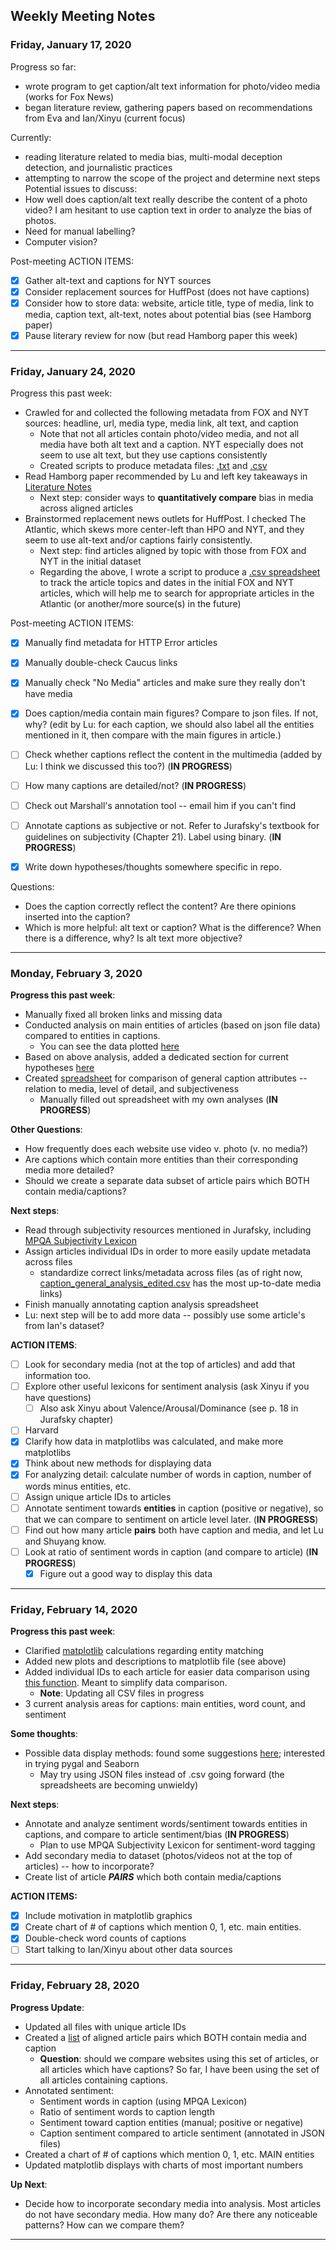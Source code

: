 ## Weekly Meeting Notes

### Friday, January 17, 2020

Progress so far:
- wrote program to get caption/alt text information for photo/video media (works for Fox News)
- began literature review, gathering papers based on recommendations from Eva and Ian/Xinyu (current focus)

Currently:
- reading literature related to media bias, multi-modal deception detection, and journalistic practices
- attempting to narrow the scope of the project and determine next steps
Potential issues to discuss:
- How well does caption/alt text really describe the content of a photo video? I am hesitant to use caption text in order to analyze the bias of photos.
- Need for manual labelling?
- Computer vision?

Post-meeting ACTION ITEMS:
- [x] Gather alt-text and captions for NYT sources
- [x] Consider replacement sources for HuffPost (does not have captions)
- [x] Consider how to store data: website, article title, type of media, link to media, caption text, alt-text, notes about potential bias (see Hamborg paper)
- [x] Pause literary review for now (but read Hamborg paper this week)

---

### Friday, January 24, 2020

Progress this past week:
- Crawled for and collected the following metadata from FOX and NYT sources: headline, url, media type, media link, alt text, and caption
    - Note that not all articles contain photo/video media, and not all media have both alt text and a caption. NYT especially does not seem to use alt text, but they use captions consistently
    - Created scripts to produce metadata files: [.txt](../Data/processed_data/metadata.txt) and [.csv](../Data/processed_data/metadata.csv)
- Read Hamborg paper recommended by Lu and left key takeaways in [Literature Notes](../Literature/README.md)
    - Next step: consider ways to **quantitatively compare** bias in media across aligned articles
- Brainstormed replacement news outlets for HuffPost. I checked The Atlantic, which skews more center-left than HPO and NYT, and they seem to use alt-text and/or captions fairly consistently.
    - Next step: find articles aligned by topic with those from FOX and NYT in the initial dataset
    - Regarding the above, I wrote a script to produce a [.csv spreadsheet](../Data/processed_data/Article_Topics/article_topics_edited.csv) to track the article topics and dates in the initial FOX and NYT articles, which will help me to search for appropriate articles in the Atlantic (or another/more source(s) in the future)
    
Post-meeting ACTION ITEMS:
- [x] Manually find metadata for HTTP Error articles
- [x] Manually double-check Caucus links
- [x] Manually check "No Media" articles and make sure they really don't have media
- [x] Does caption/media contain main figures? Compare to json files. If not, why? (edit by Lu: for each caption, we should also label all the entities mentioned in it, then compare with the main figures in article.)
- [ ] Check whether captions reflect the content in the multimedia (added by Lu: I think we discussed this too?) (**IN PROGRESS**)
- [ ] How many captions are detailed/not? (**IN PROGRESS**)
- [ ] Check out Marshall's annotation tool -- email him if you can't find
- [ ] Annotate captions as subjective or not. Refer to Jurafsky's textbook for guidelines on subjectivity (Chapter 21). Label using binary. (**IN PROGRESS**)
- [x] Write down hypotheses/thoughts somewhere specific in repo.


Questions:
- Does the caption correctly reflect the content? Are there opinions inserted into the caption?
- Which is more helpful: alt text or caption? What is the difference? When there is a difference, why? Is alt text more objective?

---

### Monday, February 3, 2020

**Progress this past week**:
- Manually fixed all broken links and missing data
- Conducted analysis on main entities of articles (based on json file data) compared to entities in captions.
    - You can see the data plotted [here](../Data/processed_data/Main_Entities/README.md)
- Based on above analysis, added a dedicated section for current hypotheses [here](../Data/processed_data/README.md)
- Created [spreadsheet](../Data/processed_data/Caption_General_Analysis/caption_general_analysis_edited.csv) for comparison of general caption attributes -- relation to media, level of detail, and subjectiveness
    - Manually filled out spreadsheet with my own analyses (**IN PROGRESS**)

**Other Questions**:
- How frequently does each website use video v. photo (v. no media?)
- Are captions which contain more entities than their corresponding media more detailed?
- Should we create a separate data subset of article pairs which BOTH contain media/captions?

**Next steps**:
- Read through subjectivity resources mentioned in Jurafsky, including [MPQA Subjectivity Lexicon](../Literature/MPQA_Subjectivity_Lexicon)
- Assign articles individual IDs in order to more easily update metadata across files
    - standardize correct links/metadata across files (as of right now, [caption_general_analysis_edited.csv](../Data/processed_data/Caption_General_Analysis/caption_general_analysis_edited.csv) has the most up-to-date media links)
- Finish manually annotating caption analysis spreadsheet
- Lu: next step will be to add more data -- possibly use some article's from Ian's dataset?

**ACTION ITEMS**:
- [ ] Look for secondary media (not at the top of articles) and add that information too.
- [ ] Explore other useful lexicons for sentiment analysis (ask Xinyu if you have questions)
    - [ ] Also ask Xinyu about Valence/Arousal/Dominance (see p. 18 in Jurafsky chapter)
- [ ] Harvard
- [x] Clarify how data in matplotlibs was calculated, and make more matplotlibs
- [x] Think about new methods for displaying data
- [x] For analyzing detail: calculate number of words in caption, number of words minus entities, etc.
- [ ] Assign unique article IDs to articles
- [ ] Annotate sentiment towards **entities** in caption (positive or negative), so that we can compare to sentiment on article level later. (**IN PROGRESS**)
- [ ] Find out how many article **pairs** both have caption and media, and let Lu and Shuyang know.
- [ ] Look at ratio of sentiment words in caption (and compare to article) (**IN PROGRESS**)
    - [x] Figure out a good way to display this data
    
---

### Friday, February 14, 2020

**Progress this past week**:
- Clarified [matplotlib](https://github.com/mirandaday16/mediabias/blob/master/Data/processed_data/Main_Entities/README.md) calculations regarding entity matching
- Added new plots and descriptions to matplotlib file (see above)
- Added individual IDs to each article for easier data comparison using [this function](https://github.com/mirandaday16/mediabias/blob/master/Scripts/assigning_article_ids.py). Meant to simplify data comparison.
    - **Note**: Updating all CSV files in progress
- 3 current analysis areas for captions: main entities, word count, and sentiment

**Some thoughts**:
- Possible data display methods: found some suggestions [here](https://mode.com/blog/python-data-visualization-libraries/); interested in trying pygal and Seaborn
    - May try using JSON files instead of .csv going forward (the spreadsheets are becoming unwieldy)

**Next steps**:
- Annotate and analyze sentiment words/sentiment towards entities in captions, and compare to article sentiment/bias (**IN PROGRESS**)
    - Plan to use MPQA Subjectivity Lexicon for sentiment-word tagging
- Add secondary media to dataset (photos/videos not at the top of articles) -- how to incorporate?
- Create list of article **_PAIRS_** which both contain media/captions

**ACTION ITEMS:**
- [x] Include motivation in matplotlib graphics
- [x] Create chart of # of captions which mention 0, 1, etc. main entities.
- [x] Double-check word counts of captions
- [ ] Start talking to Ian/Xinyu about other data sources

---

### Friday, February 28, 2020

**Progress Update**:
- Updated all files with unique article IDs
- Created a [list](https://github.com/mirandaday16/mediabias/blob/master/Data/processed_data/Caption_General_Analysis/aligned_articles_with_captions.csv) of aligned article pairs which BOTH contain media and caption
    - **Question**: should we compare websites using this set of articles, or all articles which have captions? So far, I have been using the set of all articles containing captions.
- Annotated sentiment:
    - Sentiment words in caption (using MPQA Lexicon)
    - Ratio of sentiment words to caption length
    - Sentiment toward caption entities (manual; positive or negative)
    - Caption sentiment compared to article sentiment (annotated in JSON files)
- Created a chart of # of captions which mention 0, 1, etc. MAIN entities
- Updated matplotlib displays with charts of most important numbers

**Up Next**:
- Decide how to incorporate secondary media into analysis. Most articles do not have secondary media. How many do? Are there any noticeable patterns? How can we compare them?

---

